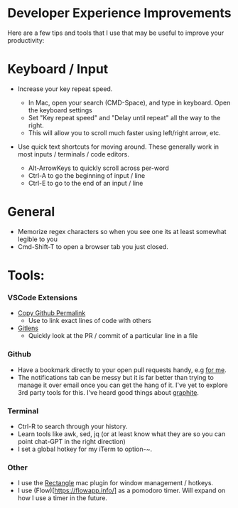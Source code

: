 # Developer Experience Improvements

Here are a few tips and tools that I use that may be useful to improve your
productivity:

# Keyboard / Input

- Increase your key repeat speed.
  - In Mac, open your search (CMD-Space), and type in keyboard. Open the
    keyboard settings
  - Set "Key repeat speed" and "Delay until repeat" all the way to the right.
  - This will allow you to scroll much faster using left/right arrow, etc.

- Use quick text shortcuts for moving around. These generally work in most
  inputs / terminals / code editors.
  - Alt-ArrowKeys to quickly scroll across per-word
  - Ctrl-A to go the beginning of input / line
  - Ctrl-E to go to the end of an input / line

# General

- Memorize regex characters so when you see one its at least somewhat legible to
  you
- Cmd-Shift-T to open a browser tab you just closed.

# Tools:

### VSCode Extensions

- [Copy Github Permalink](https://marketplace.visualstudio.com/items?itemName=hogashi.vscode-copy-github-permalink)
  - Use to link exact lines of code with others
- [Gitlens](https://marketplace.visualstudio.com/items?itemName=eamodio.gitlens)
  - Quickly look at the PR / commit of a particular line in a file

### Github

- Have a bookmark directly to your open pull requests handy, e.g
  [for me](https://github.com/pulls?q=is%3Aopen+is%3Apr+author%3AJoshFerge+archived%3Afalse).
- The notifications tab can be messy but it is far better than trying to manage
  it over email once you can get the hang of it. I've yet to explore 3rd party
  tools for this. I've heard good things about
  [graphite](https://app.graphite.dev/).

### Terminal

- Ctrl-R to search through your history.
- Learn tools like awk, sed, jq (or at least know what they are so you can point
  chat-GPT in the right direction)
- I set a global hotkey for my iTerm to option-~.

### Other

- I use the [Rectangle](https://rectangleapp.com/) mac plugin for window
  management / hotkeys.
- I use (Flow)[https://flowapp.info/] as a pomodoro timer. Will expand on how I
  use a timer in the future.
